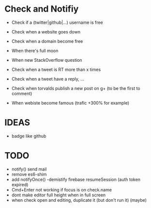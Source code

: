# Check and Notifiy

- Check if a (twitter|github|...) username is free
- Check when a website goes down
- Check when a domain become free
- When there's full moon

- When new StackOverflow question
- Check when a tweet is RT more than x times
- Check when a tweet have a reply, ...
- Check when torvalds publish a new post on g+ (to be the first to comment)

- When webiste become famous (trafic +300% for example)

# IDEAS

- badge like github

# TODO

- notify() send mail
- remove es6-shim
- add notifyOnce()
 -demistify firebase resumeSession (auth token expired)
- Cmd+Enter not working if focus is on check.name
- dont make editor full height when in full screen
- when check open and editing, duplicate it (but don't run it) (maybe)
